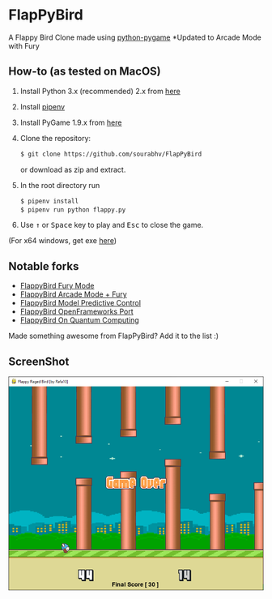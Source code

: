 FlapPyBird
===============

A Flappy Bird Clone made using [python-pygame][pygame]
*Updated to Arcade Mode with Fury

How-to (as tested on MacOS)
---------------------------

1. Install Python 3.x (recommended) 2.x from [here](https://www.python.org/download/releases/)

1. Install [pipenv]

1. Install PyGame 1.9.x from [here](http://www.pygame.org/download.shtml)

1. Clone the repository:

   ```bash
   $ git clone https://github.com/sourabhv/FlapPyBird
   ```

   or download as zip and extract.

1. In the root directory run

   ```bash
   $ pipenv install
   $ pipenv run python flappy.py
   ```

1. Use <kbd>&uarr;</kbd> or <kbd>Space</kbd> key to play and <kbd>Esc</kbd> to close the game.

(For x64 windows, get exe [here](http://www.lfd.uci.edu/~gohlke/pythonlibs/#pygame))

Notable forks
-------------

- [FlappyBird Fury Mode](https://github.com/Cc618/FlapPyBird)
- [FlappyBird Arcade Mode + Fury](https://github.com/ChackBR/FlapPyBird)
- [FlappyBird Model Predictive Control](https://github.com/philzook58/FlapPyBird-MPC)
- [FlappyBird OpenFrameworks Port](https://github.com/TheLogicMaster/ofFlappyBird)
- [FlappyBird On Quantum Computing](https://github.com/WingCode/QuFlapPyBird)

Made something awesome from FlapPyBird? Add it to the list :)


ScreenShot
----------

![Flappy Bird](screenshot1.png)

[pygame]: http://www.pygame.org
[pipenv]: https://pipenv.readthedocs.io/en/latest/
